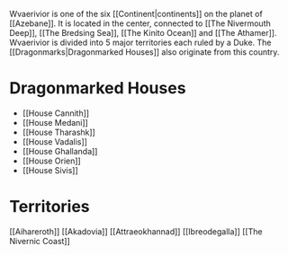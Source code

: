 Wvaerivior is one of the six [[Continent|continents]] on the planet of [[Azebane]]. It is located in the center, connected to [[The Nivermouth Deep]], [[The Bredsing Sea]], [[The Kinito Ocean]] and [[The Athamer]]. Wvaerivior is divided into 5 major territories each ruled by a Duke. The [[Dragonmarks|Dragonmarked Houses]] also originate from this country.

# Dragonmarked Houses
- [[House Cannith]]
- [[House Medani]]
- [[House Tharashk]]
- [[House Vadalis]]
- [[House Ghallanda]]
- [[House Orien]]
- [[House Sivis]]
# Territories
[[Aihareroth]]
[[Akadovia]]
[[Attraeokhannad]]
[[Ibreodegalla]]
[[The Nivernic Coast]]